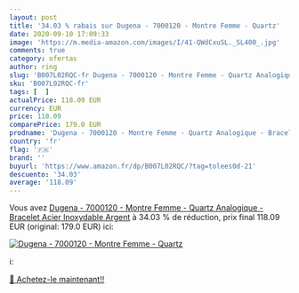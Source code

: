 ```yaml
---
layout: post
title: '34.03 % rabais sur Dugena - 7000120 - Montre Femme - Quartz'
date: 2020-09-10 17:09:33
image: 'https://m.media-amazon.com/images/I/41-QWdCxuSL._SL400_.jpg'
comments: true
category: ofertas
author: ring
slug: 'B007L02RQC-fr Dugena - 7000120 - Montre Femme - Quartz Analogique -...'
sku: 'B007L02RQC-fr'
tags: [  ]
actualPrice: 118.09 EUR
currency: EUR
price: 118.09
comparePrice: 179.0 EUR
prodname: 'Dugena - 7000120 - Montre Femme - Quartz Analogique - Bracelet Acier Inoxydable Argent'
country: 'fr'
flag: '🇫🇷'
brand: ''
buyurl: 'https://www.amazon.fr/dp/B007L02RQC/?tag=tolees0d-21'
descuento: '34.03'
average: '118.09'
---
```


Vous avez [Dugena - 7000120 - Montre Femme - Quartz Analogique - Bracelet Acier Inoxydable Argent](https://www.amazon.fr/dp/B007L02RQC/?tag=tolees0d-21)  à  34.03 % de réduction, prix final  118.09 EUR (original: 179.0 EUR) ici:

[![Dugena - 7000120 - Montre Femme - Quartz](https://m.media-amazon.com/images/I/41-QWdCxuSL._SL400_.jpg)](https://www.amazon.fr/dp/B007L02RQC/?tag=tolees0d-21)

ℹ️:


[🛒 Achetez-le maintenant!!](https://www.amazon.fr/dp/B007L02RQC/?tag=tolees0d-21)
